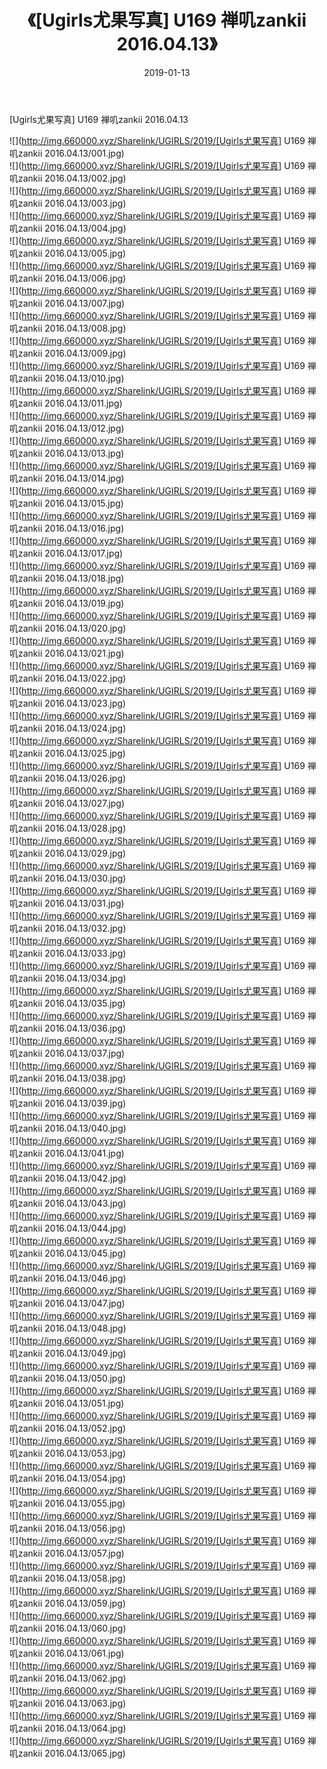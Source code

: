 ﻿---
layout: post
title:  《[Ugirls尤果写真] U169 禅叽zankii 2016.04.13》
date:   2019-01-13
img: http://img.660000.xyz/Sharelink/UGIRLS/2019/[Ugirls尤果写真] U169 禅叽zankii 2016.04.13/000.jpg
categories: [美女, 清纯, 唯美]
---

[Ugirls尤果写真] U169 禅叽zankii 2016.04.13

 ![](http://img.660000.xyz/Sharelink/UGIRLS/2019/[Ugirls尤果写真] U169 禅叽zankii 2016.04.13/001.jpg) <br>![](http://img.660000.xyz/Sharelink/UGIRLS/2019/[Ugirls尤果写真] U169 禅叽zankii 2016.04.13/002.jpg) <br>![](http://img.660000.xyz/Sharelink/UGIRLS/2019/[Ugirls尤果写真] U169 禅叽zankii 2016.04.13/003.jpg) <br>![](http://img.660000.xyz/Sharelink/UGIRLS/2019/[Ugirls尤果写真] U169 禅叽zankii 2016.04.13/004.jpg) <br>![](http://img.660000.xyz/Sharelink/UGIRLS/2019/[Ugirls尤果写真] U169 禅叽zankii 2016.04.13/005.jpg) <br>![](http://img.660000.xyz/Sharelink/UGIRLS/2019/[Ugirls尤果写真] U169 禅叽zankii 2016.04.13/006.jpg) <br>![](http://img.660000.xyz/Sharelink/UGIRLS/2019/[Ugirls尤果写真] U169 禅叽zankii 2016.04.13/007.jpg) <br>![](http://img.660000.xyz/Sharelink/UGIRLS/2019/[Ugirls尤果写真] U169 禅叽zankii 2016.04.13/008.jpg) <br>![](http://img.660000.xyz/Sharelink/UGIRLS/2019/[Ugirls尤果写真] U169 禅叽zankii 2016.04.13/009.jpg) <br>![](http://img.660000.xyz/Sharelink/UGIRLS/2019/[Ugirls尤果写真] U169 禅叽zankii 2016.04.13/010.jpg) <br>![](http://img.660000.xyz/Sharelink/UGIRLS/2019/[Ugirls尤果写真] U169 禅叽zankii 2016.04.13/011.jpg) <br>![](http://img.660000.xyz/Sharelink/UGIRLS/2019/[Ugirls尤果写真] U169 禅叽zankii 2016.04.13/012.jpg) <br>![](http://img.660000.xyz/Sharelink/UGIRLS/2019/[Ugirls尤果写真] U169 禅叽zankii 2016.04.13/013.jpg) <br>![](http://img.660000.xyz/Sharelink/UGIRLS/2019/[Ugirls尤果写真] U169 禅叽zankii 2016.04.13/014.jpg) <br>![](http://img.660000.xyz/Sharelink/UGIRLS/2019/[Ugirls尤果写真] U169 禅叽zankii 2016.04.13/015.jpg) <br>![](http://img.660000.xyz/Sharelink/UGIRLS/2019/[Ugirls尤果写真] U169 禅叽zankii 2016.04.13/016.jpg) <br>![](http://img.660000.xyz/Sharelink/UGIRLS/2019/[Ugirls尤果写真] U169 禅叽zankii 2016.04.13/017.jpg) <br>![](http://img.660000.xyz/Sharelink/UGIRLS/2019/[Ugirls尤果写真] U169 禅叽zankii 2016.04.13/018.jpg) <br>![](http://img.660000.xyz/Sharelink/UGIRLS/2019/[Ugirls尤果写真] U169 禅叽zankii 2016.04.13/019.jpg) <br>![](http://img.660000.xyz/Sharelink/UGIRLS/2019/[Ugirls尤果写真] U169 禅叽zankii 2016.04.13/020.jpg) <br>![](http://img.660000.xyz/Sharelink/UGIRLS/2019/[Ugirls尤果写真] U169 禅叽zankii 2016.04.13/021.jpg) <br>![](http://img.660000.xyz/Sharelink/UGIRLS/2019/[Ugirls尤果写真] U169 禅叽zankii 2016.04.13/022.jpg) <br>![](http://img.660000.xyz/Sharelink/UGIRLS/2019/[Ugirls尤果写真] U169 禅叽zankii 2016.04.13/023.jpg) <br>![](http://img.660000.xyz/Sharelink/UGIRLS/2019/[Ugirls尤果写真] U169 禅叽zankii 2016.04.13/024.jpg) <br>![](http://img.660000.xyz/Sharelink/UGIRLS/2019/[Ugirls尤果写真] U169 禅叽zankii 2016.04.13/025.jpg) <br>![](http://img.660000.xyz/Sharelink/UGIRLS/2019/[Ugirls尤果写真] U169 禅叽zankii 2016.04.13/026.jpg) <br>![](http://img.660000.xyz/Sharelink/UGIRLS/2019/[Ugirls尤果写真] U169 禅叽zankii 2016.04.13/027.jpg) <br>![](http://img.660000.xyz/Sharelink/UGIRLS/2019/[Ugirls尤果写真] U169 禅叽zankii 2016.04.13/028.jpg) <br>![](http://img.660000.xyz/Sharelink/UGIRLS/2019/[Ugirls尤果写真] U169 禅叽zankii 2016.04.13/029.jpg) <br>![](http://img.660000.xyz/Sharelink/UGIRLS/2019/[Ugirls尤果写真] U169 禅叽zankii 2016.04.13/030.jpg) <br>![](http://img.660000.xyz/Sharelink/UGIRLS/2019/[Ugirls尤果写真] U169 禅叽zankii 2016.04.13/031.jpg) <br>![](http://img.660000.xyz/Sharelink/UGIRLS/2019/[Ugirls尤果写真] U169 禅叽zankii 2016.04.13/032.jpg) <br>![](http://img.660000.xyz/Sharelink/UGIRLS/2019/[Ugirls尤果写真] U169 禅叽zankii 2016.04.13/033.jpg) <br>![](http://img.660000.xyz/Sharelink/UGIRLS/2019/[Ugirls尤果写真] U169 禅叽zankii 2016.04.13/034.jpg) <br>![](http://img.660000.xyz/Sharelink/UGIRLS/2019/[Ugirls尤果写真] U169 禅叽zankii 2016.04.13/035.jpg) <br>![](http://img.660000.xyz/Sharelink/UGIRLS/2019/[Ugirls尤果写真] U169 禅叽zankii 2016.04.13/036.jpg) <br>![](http://img.660000.xyz/Sharelink/UGIRLS/2019/[Ugirls尤果写真] U169 禅叽zankii 2016.04.13/037.jpg) <br>![](http://img.660000.xyz/Sharelink/UGIRLS/2019/[Ugirls尤果写真] U169 禅叽zankii 2016.04.13/038.jpg) <br>![](http://img.660000.xyz/Sharelink/UGIRLS/2019/[Ugirls尤果写真] U169 禅叽zankii 2016.04.13/039.jpg) <br>![](http://img.660000.xyz/Sharelink/UGIRLS/2019/[Ugirls尤果写真] U169 禅叽zankii 2016.04.13/040.jpg) <br>![](http://img.660000.xyz/Sharelink/UGIRLS/2019/[Ugirls尤果写真] U169 禅叽zankii 2016.04.13/041.jpg) <br>![](http://img.660000.xyz/Sharelink/UGIRLS/2019/[Ugirls尤果写真] U169 禅叽zankii 2016.04.13/042.jpg) <br>![](http://img.660000.xyz/Sharelink/UGIRLS/2019/[Ugirls尤果写真] U169 禅叽zankii 2016.04.13/043.jpg) <br>![](http://img.660000.xyz/Sharelink/UGIRLS/2019/[Ugirls尤果写真] U169 禅叽zankii 2016.04.13/044.jpg) <br>![](http://img.660000.xyz/Sharelink/UGIRLS/2019/[Ugirls尤果写真] U169 禅叽zankii 2016.04.13/045.jpg) <br>![](http://img.660000.xyz/Sharelink/UGIRLS/2019/[Ugirls尤果写真] U169 禅叽zankii 2016.04.13/046.jpg) <br>![](http://img.660000.xyz/Sharelink/UGIRLS/2019/[Ugirls尤果写真] U169 禅叽zankii 2016.04.13/047.jpg) <br>![](http://img.660000.xyz/Sharelink/UGIRLS/2019/[Ugirls尤果写真] U169 禅叽zankii 2016.04.13/048.jpg) <br>![](http://img.660000.xyz/Sharelink/UGIRLS/2019/[Ugirls尤果写真] U169 禅叽zankii 2016.04.13/049.jpg) <br>![](http://img.660000.xyz/Sharelink/UGIRLS/2019/[Ugirls尤果写真] U169 禅叽zankii 2016.04.13/050.jpg) <br>![](http://img.660000.xyz/Sharelink/UGIRLS/2019/[Ugirls尤果写真] U169 禅叽zankii 2016.04.13/051.jpg) <br>![](http://img.660000.xyz/Sharelink/UGIRLS/2019/[Ugirls尤果写真] U169 禅叽zankii 2016.04.13/052.jpg) <br>![](http://img.660000.xyz/Sharelink/UGIRLS/2019/[Ugirls尤果写真] U169 禅叽zankii 2016.04.13/053.jpg) <br>![](http://img.660000.xyz/Sharelink/UGIRLS/2019/[Ugirls尤果写真] U169 禅叽zankii 2016.04.13/054.jpg) <br>![](http://img.660000.xyz/Sharelink/UGIRLS/2019/[Ugirls尤果写真] U169 禅叽zankii 2016.04.13/055.jpg) <br>![](http://img.660000.xyz/Sharelink/UGIRLS/2019/[Ugirls尤果写真] U169 禅叽zankii 2016.04.13/056.jpg) <br>![](http://img.660000.xyz/Sharelink/UGIRLS/2019/[Ugirls尤果写真] U169 禅叽zankii 2016.04.13/057.jpg) <br>![](http://img.660000.xyz/Sharelink/UGIRLS/2019/[Ugirls尤果写真] U169 禅叽zankii 2016.04.13/058.jpg) <br>![](http://img.660000.xyz/Sharelink/UGIRLS/2019/[Ugirls尤果写真] U169 禅叽zankii 2016.04.13/059.jpg) <br>![](http://img.660000.xyz/Sharelink/UGIRLS/2019/[Ugirls尤果写真] U169 禅叽zankii 2016.04.13/060.jpg) <br>![](http://img.660000.xyz/Sharelink/UGIRLS/2019/[Ugirls尤果写真] U169 禅叽zankii 2016.04.13/061.jpg) <br>![](http://img.660000.xyz/Sharelink/UGIRLS/2019/[Ugirls尤果写真] U169 禅叽zankii 2016.04.13/062.jpg) <br>![](http://img.660000.xyz/Sharelink/UGIRLS/2019/[Ugirls尤果写真] U169 禅叽zankii 2016.04.13/063.jpg) <br>![](http://img.660000.xyz/Sharelink/UGIRLS/2019/[Ugirls尤果写真] U169 禅叽zankii 2016.04.13/064.jpg) <br>![](http://img.660000.xyz/Sharelink/UGIRLS/2019/[Ugirls尤果写真] U169 禅叽zankii 2016.04.13/065.jpg) <br>